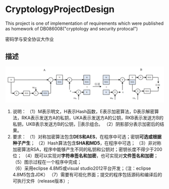 # CryptologyProjectDesign
This project is one of implementation of requirements which were published as homework of DB086008("cryptology and security protocal")

密码学与安全协议大作业

## 描述
![](https://raw.githubusercontent.com/Morris-Wei/CryptologyProjectDesign/main/img/Snipaste_2021-10-22_14-50-16.png?token=AKF4RF633UDJQI5P4EUNWX3BPUMFI)

1. 说明：
   （1）M表示明文，H表示Hash函数，E表示加密算法，D表示解密算法，RKA表示发送方A的私钥，UKA表示发送方A的公钥，RKB表示发送方B的私钥，UKB表示发送方B的公钥，||表示组合。 
   （2）阴影部分表示加密后的结果。  
2. 要求：
     （1）对称加密算法包含**DES和AES**，在程序中可选；密钥**可选或根据种子产生**； 
     （2）Hash算法包含**SHA和MD5**，在程序中可选； 
     （3）非对称加密算法RSA，程序中能够产生不同的私钥和公钥对；密钥长度不得少于200位； 
     （4）既可以实现对**字符串签名和加密**，也可实现对**文件签名和加密**； 
     （5）图示过程在一个程序中完成；  
     （6）采用eclipse 4.8M5或visual studio2012平台开发；（注：eclipse 4.8M5包含JDK） 
     （7）需要有可视化界面；提交的程序包括源码和编译后的可执行文件（release版本）; 
